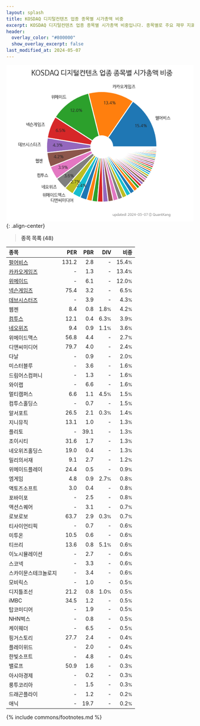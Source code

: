 ```yaml
---
layout: splash
title: KOSDAQ 디지털컨텐츠 업종 종목별 시가총액 비중
excerpt: KOSDAQ 디지털컨텐츠 업종 종목별 시가총액 비중입니다. 종목별로 주요 재무 지표를 함께 표시합니다.
header:
  overlay_color: "#800000"
  show_overlay_excerpt: false
last_modified_at: 2024-05-07
---
```



![KOSDAQ 디지털컨텐츠 업종 종목별 시가총액 비중](/stats/sector/images/kosdaq_업종_디지털컨텐츠_종목.png){: .align-center}


> **종목 목록 (48)**<a id="list"></a>

| **종목** | **PER** | **PBR** | **DIV** | **비중** |
| :------- | ------: | ------: | ------: | -------: |
| [펄어비스](/263750/) | 131.2 | 2.8 | - | 15.4<small>%</small> |
| [카카오게임즈](/293490/) | - | 1.3 | - | 13.4<small>%</small> |
| [위메이드](/112040/) | - | 6.1 | - | 12.0<small>%</small> |
| [넥슨게임즈](/225570/) | 75.4 | 3.2 | - | 6.5<small>%</small> |
| [데브시스터즈](/194480/) | - | 3.9 | - | 4.3<small>%</small> |
| 웹젠 | 8.4 | 0.8 | 1.8<small>%</small> | 4.2<small>%</small> |
| [컴투스](/078340/) | 12.1 | 0.4 | 6.3<small>%</small> | 3.9<small>%</small> |
| [네오위즈](/095660/) | 9.4 | 0.9 | 1.1<small>%</small> | 3.6<small>%</small> |
| 위메이드맥스 | 56.8 | 4.4 | - | 2.7<small>%</small> |
| 디앤씨미디어 | 79.7 | 4.0 | - | 2.4<small>%</small> |
| 다날 | - | 0.9 | - | 2.0<small>%</small> |
| 미스터블루 | - | 3.6 | - | 1.6<small>%</small> |
| 드림어스컴퍼니 | - | 1.3 | - | 1.6<small>%</small> |
| 와이랩 | - | 6.6 | - | 1.6<small>%</small> |
| 멀티캠퍼스 | 6.6 | 1.1 | 4.5<small>%</small> | 1.5<small>%</small> |
| 컴투스홀딩스 | - | 0.7 | - | 1.5<small>%</small> |
| 알서포트 | 26.5 | 2.1 | 0.3<small>%</small> | 1.4<small>%</small> |
| 지니뮤직 | 13.1 | 1.0 | - | 1.3<small>%</small> |
| 플리토 | - | 39.1 | - | 1.3<small>%</small> |
| 조이시티 | 31.6 | 1.7 | - | 1.3<small>%</small> |
| 네오위즈홀딩스 | 19.0 | 0.4 | - | 1.3<small>%</small> |
| 밀리의서재 | 9.1 | 2.7 | - | 1.2<small>%</small> |
| 위메이드플레이 | 24.4 | 0.5 | - | 0.9<small>%</small> |
| 엠게임 | 4.8 | 0.9 | 2.7<small>%</small> | 0.8<small>%</small> |
| 액토즈소프트 | 3.0 | 0.4 | - | 0.8<small>%</small> |
| 포바이포 | - | 2.5 | - | 0.8<small>%</small> |
| 액션스퀘어 | - | 3.1 | - | 0.7<small>%</small> |
| 로보로보 | 63.7 | 2.9 | 0.3<small>%</small> | 0.7<small>%</small> |
| 티사이언티픽 | - | 0.7 | - | 0.6<small>%</small> |
| 미투온 | 10.5 | 0.6 | - | 0.6<small>%</small> |
| 티쓰리 | 13.6 | 0.8 | 5.1<small>%</small> | 0.6<small>%</small> |
| 이노시뮬레이션 | - | 2.7 | - | 0.6<small>%</small> |
| 스코넥 | - | 3.3 | - | 0.6<small>%</small> |
| 스카이문스테크놀로지 | - | 3.4 | - | 0.6<small>%</small> |
| 모비릭스 | - | 1.0 | - | 0.5<small>%</small> |
| 디지틀조선 | 21.2 | 0.8 | 1.0<small>%</small> | 0.5<small>%</small> |
| iMBC | 34.5 | 1.2 | - | 0.5<small>%</small> |
| 탑코미디어 | - | 1.9 | - | 0.5<small>%</small> |
| NHN벅스 | - | 0.8 | - | 0.5<small>%</small> |
| 케이웨더 | - | 6.5 | - | 0.5<small>%</small> |
| 핑거스토리 | 27.7 | 2.4 | - | 0.4<small>%</small> |
| 플레이위드 | - | 2.0 | - | 0.4<small>%</small> |
| 한빛소프트 | - | 4.8 | - | 0.4<small>%</small> |
| 밸로프 | 50.9 | 1.6 | - | 0.3<small>%</small> |
| 아시아경제 | - | 0.2 | - | 0.3<small>%</small> |
| 룽투코리아 | - | 1.5 | - | 0.3<small>%</small> |
| 드래곤플라이 | - | 1.2 | - | 0.2<small>%</small> |
| 애닉 | - | 19.7 | - | 0.2<small>%</small> |

{% include commons/footnotes.md %}